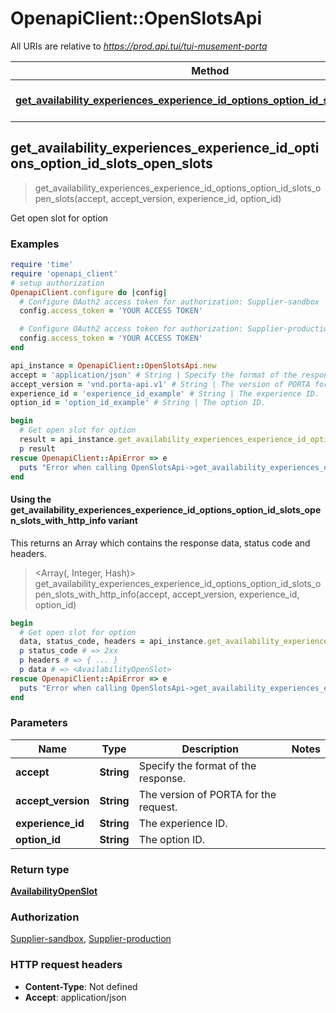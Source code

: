 # OpenapiClient::OpenSlotsApi

All URIs are relative to *https://prod.api.tui/tui-musement-porta*

| Method | HTTP request | Description |
| ------ | ------------ | ----------- |
| [**get_availability_experiences_experience_id_options_option_id_slots_open_slots**](OpenSlotsApi.md#get_availability_experiences_experience_id_options_option_id_slots_open_slots) | **GET** /supplier/availability/experiences/{experience_id}/options/{option_id}/slots/open_slots | Get open slot for option |


## get_availability_experiences_experience_id_options_option_id_slots_open_slots

> <AvailabilityOpenSlot> get_availability_experiences_experience_id_options_option_id_slots_open_slots(accept, accept_version, experience_id, option_id)

Get open slot for option

### Examples

```ruby
require 'time'
require 'openapi_client'
# setup authorization
OpenapiClient.configure do |config|
  # Configure OAuth2 access token for authorization: Supplier-sandbox
  config.access_token = 'YOUR ACCESS TOKEN'

  # Configure OAuth2 access token for authorization: Supplier-production
  config.access_token = 'YOUR ACCESS TOKEN'
end

api_instance = OpenapiClient::OpenSlotsApi.new
accept = 'application/json' # String | Specify the format of the response.
accept_version = 'vnd.porta-api.v1' # String | The version of PORTA for the request.
experience_id = 'experience_id_example' # String | The experience ID.
option_id = 'option_id_example' # String | The option ID.

begin
  # Get open slot for option
  result = api_instance.get_availability_experiences_experience_id_options_option_id_slots_open_slots(accept, accept_version, experience_id, option_id)
  p result
rescue OpenapiClient::ApiError => e
  puts "Error when calling OpenSlotsApi->get_availability_experiences_experience_id_options_option_id_slots_open_slots: #{e}"
end
```

#### Using the get_availability_experiences_experience_id_options_option_id_slots_open_slots_with_http_info variant

This returns an Array which contains the response data, status code and headers.

> <Array(<AvailabilityOpenSlot>, Integer, Hash)> get_availability_experiences_experience_id_options_option_id_slots_open_slots_with_http_info(accept, accept_version, experience_id, option_id)

```ruby
begin
  # Get open slot for option
  data, status_code, headers = api_instance.get_availability_experiences_experience_id_options_option_id_slots_open_slots_with_http_info(accept, accept_version, experience_id, option_id)
  p status_code # => 2xx
  p headers # => { ... }
  p data # => <AvailabilityOpenSlot>
rescue OpenapiClient::ApiError => e
  puts "Error when calling OpenSlotsApi->get_availability_experiences_experience_id_options_option_id_slots_open_slots_with_http_info: #{e}"
end
```

### Parameters

| Name | Type | Description | Notes |
| ---- | ---- | ----------- | ----- |
| **accept** | **String** | Specify the format of the response. |  |
| **accept_version** | **String** | The version of PORTA for the request. |  |
| **experience_id** | **String** | The experience ID. |  |
| **option_id** | **String** | The option ID. |  |

### Return type

[**AvailabilityOpenSlot**](AvailabilityOpenSlot.md)

### Authorization

[Supplier-sandbox](../README.md#Supplier-sandbox), [Supplier-production](../README.md#Supplier-production)

### HTTP request headers

- **Content-Type**: Not defined
- **Accept**: application/json

